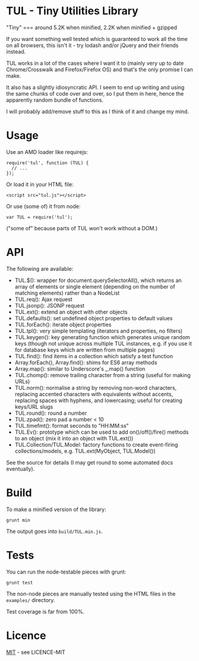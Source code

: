 # TUL - Tiny Utilities Library

"Tiny" === around 5.2K when minified, 2.2K when minified + gzipped

If you want something well tested which is guaranteed to work all
the time on all browsers, this isn't it - try lodash and/or jQuery
and their friends instead.

TUL works in a lot of the cases where I want it
to (mainly very up to date Chrome/Crosswalk and Firefox/Firefox OS)
and that's the only promise I can make.

It also has a slightly idiosyncratic API. I seem to end up writing
and using the same chunks of code over and over, so I put them in here,
hence the apparently random bundle of functions.

I will probably add/remove stuff to this as I think of it and change
my mind.

# Usage

Use an AMD loader like requirejs:

    require('tul', function (TUL) {
      // ...
    });

Or load it in your HTML file:

    <script src="tul.js"></script>

Or use (some of) it from node:

    var TUL = require('tul');

("some of" because parts of TUL won't work without a DOM.)

# API

The following are available:

*   TUL.$(): wrapper for document.querySelectorAll(), which returns an
array of elements or single element (depending on the number of
matching elements) rather than a NodeList
*   TUL.req(): Ajax request
*   TUL.jsonp(): JSONP request
*   TUL.ext(): extend an object with other objects
*   TUL.defaults(): set undefined object properties to default values
*   TUL.forEach(): iterate object properties
*   TUL.tpl(): very simple templating (iterators and properties, no filters)
*   TUL.keygen(): key generating function which generates
unique random keys (though not unique across multiple TUL instances, e.g.
if you use it for database keys which are written from multiple pages)
*   TUL.find(): find items in a collection which satisfy a test function
*   Array.forEach(), Array.find(): shims for ES6 array methods
*   Array.map(): similar to Underscore's _.map() function
*   TUL.chomp(): remove trailing character from a string (useful for
making URLs)
*   TUL.norm(): normalise a string by removing non-word characters,
replacing accented characters with equivalents without accents,
replacing spaces with hyphens, and lowercasing; useful for creating
keys/URL slugs
*   TUL.round(): round a number
*   TUL.zpad(): zero pad a number &lt; 10
*   TUL.timefmt(): format seconds to "HH:MM:ss"
*   TUL.Ev(): prototype which can be used to add on()/off()/fire() methods
to an object (mix it into an object with TUL.ext())
*   TUL.Collection/TUL.Model: factory functions to create event-firing
collections/models, e.g. TUL.ext(MyObject, TUL.Model())

See the source for details (I may get round to some automated docs
eventually).

# Build

To make a minified version of the library:

    grunt min

The output goes into `build/TUL.min.js`.

# Tests

You can run the node-testable pieces with grunt:

    grunt test

The non-node pieces are manually tested using the HTML files in the
`examples/` directory.

Test coverage is far from 100%.

# Licence

[MIT](http://opensource.org/licenses/MIT) - see LICENCE-MIT
